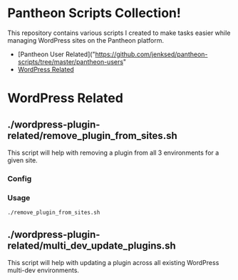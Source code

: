 # Pantheon Scripts Collection!

This repository contains various scripts I created to make tasks easier while managing WordPress sites on the Pantheon platform.
* [Pantheon User Related]("https://github.com/jenksed/pantheon-scripts/tree/master/pantheon-users"
* [WordPress Related](https://github.com/jenksed/pantheon-scripts#wordpress-related)

# WordPress Related
## ./wordpress-plugin-related/remove_plugin_from_sites.sh
This script will help with removing a plugin from all 3 environments for a given site. 
### Config
### Usage
`./remove_plugin_from_sites.sh 
`
## ./wordpress-plugin-related/multi_dev_update_plugins.sh
This script will help with updating a plugin across all existing WordPress multi-dev environments. 
